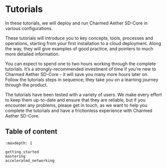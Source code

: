 # Tutorials

In these tutorials, we will deploy and run Charmed Aether SD-Core in various configurations.

These tutorials will introduce you to key concepts, tools, processes and
operations, starting from your first installation to a cloud deployment.
Along the way, they will give examples of good practice, and pointers to much
more detailed information.

You can expect to spend one to two hours working through the complete
tutorials. It’s a strongly-recommended investment of time if you’re new to
Charmed Aether SD-Core - it will save you many more hours later on. Follow the
tutorials steps in sequence; they take you on a learning journey through the
product.

The tutorials have been tested with a variety of users. We make every effort to
keep them up-to-date and ensure that they are reliable, but if you encounter any
problems, please get in touch, as we want to help you complete the tutorials and
have a frictionless experience with Charmed Aether SD-Core.

## Table of content

```{toctree}
:maxdepth: 1

getting_started
mastering
accelerated_networking
```
